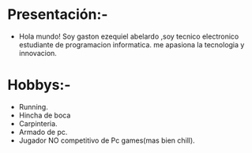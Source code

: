 # Presentación:-

- Hola mundo! Soy gaston ezequiel abelardo ,soy tecnico electronico estudiante de programacion informatica. me apasiona la tecnologia y innovacion.
# Hobbys:-
- Running.
- Hincha de boca
- Carpinteria.
- Armado de pc.
- Jugador NO competitivo de Pc games(mas bien chill).


